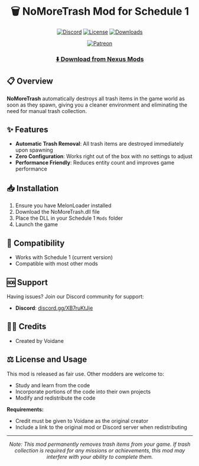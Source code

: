 <div align="center">

# 🗑️ NoMoreTrash Mod for Schedule 1

[![Discord](https://img.shields.io/badge/Discord-VOID_Community-7289DA?style=for-the-badge&logo=discord&logoColor=white)](https://discord.gg/XB7ruKtJje)
[![License](https://img.shields.io/badge/LICENSE-MIT-5466b8?style=for-the-badge)](https://opensource.org/licenses/MIT)
[![Downloads](https://img.shields.io/badge/DOWNLOADS-15K+-00B81F?style=for-the-badge)](https://www.nexusmods.com/schedule1/mods/221)

[![Patreon](https://img.shields.io/badge/Patreon-Support_Me-FF424D?style=for-the-badge&logo=patreon&logoColor=white)](https://www.patreon.com/c/Voidane)

</div>

<div align="center">

### [⬇️ Download from Nexus Mods](https://www.nexusmods.com/schedule1/mods/221)

</div>

## 📋 Overview
**NoMoreTrash** automatically destroys all trash items in the game world as soon as they spawn, giving you a cleaner environment and eliminating the need for manual trash collection.

## ✨ Features
- **Automatic Trash Removal**: All trash items are destroyed immediately upon spawning
- **Zero Configuration**: Works right out of the box with no settings to adjust
- **Performance Friendly**: Reduces entity count and improves game performance

## 📥 Installation
1. Ensure you have MelonLoader installed
2. Download the NoMoreTrash.dll file
3. Place the DLL in your Schedule 1 `Mods` folder
4. Launch the game

## 🔄 Compatibility
- Works with Schedule 1 (current version)
- Compatible with most other mods

## 🆘 Support
Having issues? Join our Discord community for support:
- **Discord**: [discord.gg/XB7ruKtJje](https://discord.gg/XB7ruKtJje)

## 👨‍💻 Credits
- Created by Voidane

## ⚖️ License and Usage
This mod is released as fair use. Other modders are welcome to:
- Study and learn from the code
- Incorporate portions of the code into their own projects
- Modify and redistribute the code

**Requirements:**
- Credit must be given to Voidane as the original creator
- Include a link to the original mod or Discord server when redistributing

---

<div align="center">
<i>Note: This mod permanently removes trash items from your game. If trash collection is required for any missions or achievements, this mod may interfere with your ability to complete them.</i>
</div>
